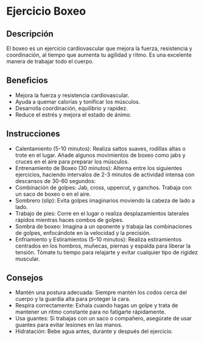# Ejercicio Boxeo

## Descripción
El boxeo es un ejercicio cardiovascular que mejora la fuerza, resistencia y coordinación, al tiempo que aumenta tu agilidad y ritmo. Es una excelente manera de trabajar todo el cuerpo.

## Beneficios
- Mejora la fuerza y resistencia cardiovascular.
- Ayuda a quemar calorías y tonificar los músculos.
- Desarrolla coordinación, equilibrio y rapidez.
- Reduce el estrés y mejora el estado de ánimo.

## Instrucciones
- Calentamiento (5-10 minutos):
Realiza saltos suaves, rodillas altas o trote en el lugar. Añade algunos movimientos de boxeo como jabs y cruces en el aire para preparar los músculos.
- Entrenamiento de Boxeo (30 minutos):
Alterna entre los siguientes ejercicios, haciendo intervalos de 2-3 minutos de actividad intensa con descansos de 30-60 segundos:
- Combinación de golpes: Jab, cross, uppercut, y ganchos. Trabaja con un saco de boxeo o en el aire.
- Sombrero (slip): Evita golpes imaginarios moviendo la cabeza de lado a lado.
- Trabajo de pies: Corre en el lugar o realiza desplazamientos laterales rápidos mientras haces combos de golpes.
- Sombra de boxeo: Imagina a un oponente y trabaja las combinaciones de golpes, enfocándote en la velocidad y la precisión.
- Enfriamiento y Estiramientos (5-10 minutos):
Realiza estiramientos centrados en los hombros, muñecas, piernas y espalda para liberar la tensión. Tómate tu tiempo para relajarte y evitar cualquier tipo de rigidez muscular.

## Consejos
- Mantén una postura adecuada: Siempre mantén los codos cerca del cuerpo y la guardia alta para proteger la cara.
- Respira correctamente: Exhala cuando hagas un golpe y trata de mantener un ritmo constante para no fatigarte rápidamente.
- Usa guantes: Si trabajas con un saco o compañero, asegúrate de usar guantes para evitar lesiones en las manos.
- Hidratación: Bebe agua antes, durante y después del ejercicio.





